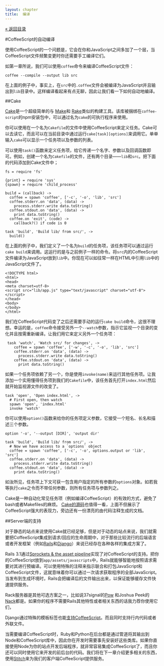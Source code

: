 ```yaml
---
layout: chapter
title:  编译
---
```

<div class="back"><a href="/tlboc.html">&laquo; 返回目录</a></div>

#CoffeeScript的自动编译

使用CoffeeScript的一个问题是，它会在你和JavaScript之间多加了一个层，当CoffeeScript文件频繁变更时你还需要手工编译它们。

如第一章所说，我们可以使用`coffee`命令来编译CoffeeScript文件：
    
    coffee --compile --output lib src
    
在上面的例子中，事实上，在`src`中的`.coffee`文件会被编译为JavaScript并且输出到`lib`目录中。这样编译看起来有点无聊，因此让我们看一下如何自动地编译。

##Cake

[Cake](http://jashkenas.github.com/coffee-script/#cake)是一个超级简单的与 [Make](http://www.gnu.org/software/make/)和 [Rake](http://rake.rubyforge.org/)类似的构建工具。该库被捆绑在`coffee-script`的npm安装包中，可以通过名为`cake`的可执行程序来使用。

你可以使用在一个名为`Cakefile`的文件中使用CoffeeScript来定义任务。Cake可以去读它，而且可以在当前目录中通过运行`cake[task][options]`来调用它。单单输入`cake`可以显示一个任务项以及参数的列表。

可以使用`task()`函数来定义任务项，给它传递一个名字、参数以及回调函数即可。例如，创建一个名为`Cakefile`的文件，还有两个目录——`lib`和`src`。把下面的代码添加到Cake文件中；

<span class="csscript"></span>

    fs = require 'fs'

    {print} = require 'sys'
    {spawn} = require 'child_process'

    build = (callback) ->
      coffee = spawn 'coffee', ['-c', '-o', 'lib', 'src']
      coffee.stderr.on 'data', (data) ->
        process.stderr.write data.toString()
      coffee.stdout.on 'data', (data) ->
        print data.toString()
      coffee.on 'exit', (code) ->
        callback?() if code is 0
    
    task 'build', 'Build lib/ from src/', ->
      build()
      
在上面的例子中，我们定义了一个名为`build`的任务项，该任务项可以通过运行`cake build`来调用。这运行的是与之前例子一样的命令。将`src`内的CoffeeScript文件编译为JavaScript放到`lib`中。你现在可以如往常一样在HTML中引用`lib`中的JavaScript文件了。

<span class="csscript"></span>

    <!DOCTYPE html>
    <html>
    <head>
    <meta charset=utf-8>
    <script src="lib/app.js" type="text/javascript" charset="utf-8"></script>      
    </head>
    <body>
    </body>
    </html>

我们在CoffeeScript代码变了之后还需要手动的运行`cake build`命令，这很不理想。幸运的是，`coffee`命令接受另外一个`--watch`参数，指示它监视一个目录的变化并且按需重新编译。让我们用它来定义另外一个任务项：

<span class="csscript"></span>

     task 'watch', 'Watch src/ for changes', ->
        coffee = spawn 'coffee', ['-w', '-c', '-o', 'lib', 'src']
        coffee.stderr.on 'data', (data) ->
          process.stderr.write data.toString()
        coffee.stdout.on 'data', (data) ->
          print data.toString()

如果一个任务项依赖了另一个，你是使用`invoke(name)`来运行其他任务项。让我添加一个实用懂得任务项到我们的`Cakefile`中，该任务首先打开`index.html`然后就开始监视源文件的改变了。

<span class="csscript"></span>

    task 'open', 'Open index.html', ->
      # First open, then watch
      spawn 'open', 'index.html'
      invoke 'watch'

你可以使用`option()`函数来给你的任务项定义参数，它接受一个短名、长名和描述三个参数。

<span class="csscript"></span>

    option '-o', '--output [DIR]', 'output dir'

    task 'build', 'Build lib/ from src/', ->
      # Now we have access to a `options` object
      coffee = spawn 'coffee', ['-c', '-o', options.output or 'lib', 'src']
      coffee.stderr.on 'data', (data) ->
        process.stderr.write data.toString()
      coffee.stdout.on 'data', (data) ->
        print data.toString()

如汝所见，任务项上下文可获一包含用户指定的所有参数的`options`对象。如若我等执行`cake`之令而不带任何参数，则所有任务项与参数列之。

Cake是一种自动化常见任务项（例如编译CoffeeScript）的有效的方式，避免了bash或者Makefiles的麻烦。 [Cake的源码](http://jashkenas.github.com/coffee-script/documentation/docs/cake.html)也值得一看，上面不但展示了CoffeeScript强大的表现力，旁边还有一份漂亮的由代码注释生成的文档。

##Server端的支持

对于静态的站点来说使用Cake就已经足够，但是对于动态的站点来说，我们就需要把CoffeeScript集成到请求/回应的生命周期中，对于那些比较流行的后端语言或者开发框架（例如[Rails](http://rubyonrails.org/)和[Django](https://www.djangoproject.com/)）来说已经存在各种各样的集成方案了。

Rails 3.1通过[Sprockets & the asset pipeline](https://github.com/sstephenson/sprockets)实现了对CoffeeScript的支持。把你的CoffeeScript放到`app/assets/javascripts`中，Rails就能够智能地按照请求需要对其进行预编译。可以使用特殊的注释来指示联合和打包JavaScript和CoffeeScript文件，这就意味着你可以通过一次请求获取程序的全部JavaScript。当发布到生成环境时，Rails会把编译后的文件输出出来，以保证能够缓存文件快速提供服务。

Rack服务器是其他可选方案之一，比如说37signal的[Pow](http://pow.cx/) 和Joshua Peek的[Nack](http://josh.github.com/nack/)都是。如果你的程序不需要Rails其他特性或者相关东西的话我力荐你使用它们，

Django通过特殊的模板标签也能[支持CoffeeScript](http://pypi.python.org/pypi/django-coffeescript/)。而且同时支持行内代码或者外联文件。

当需要编译CoffeeScript时，Ruby和Python在后台都是通过管道将其输出到Node和CoffeeScript库中，因此你在开发时需要事先安装好这些类库。如果你直接使用Node为你的站点开发后端程序，就非常容易集成CoffeeScript了，而且你还可以同时使用它来开发的前后台的代码。我们将在下一章介绍更多相关的东西，使用[Stitch](https://github.com/sstephenson/stitch)来为我们的客户端CoffeeScript提供服务。

